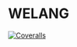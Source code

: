 # WELANG

[![Coveralls][coveralls-image]][coveralls-url]


[coveralls-image]: https://img.shields.io/coveralls/iGdea/welang.svg
[coveralls-url]: https://coveralls.io/github/iGdea/welang
